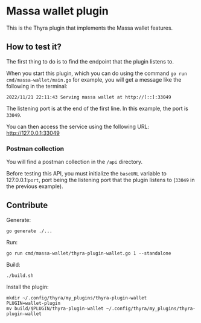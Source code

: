 # Massa wallet plugin

This is the Thyra plugin that implements the Massa wallet features.

## How to test it?

The first thing to do is to find the endpoint that the plugin listens to.

When you start this plugin, which you can do using the command `go run cmd/massa-wallet/main.go` for example, you will get a message like the following in the terminal:

```shell
2022/11/21 22:11:43 Serving massa wallet at http://[::]:33049
```

The listening port is at the end of the first line. In this example, the port is `33049`.

You can then access the service using the following URL: <http://127.0.0.1:33049>

### Postman collection

You will find a postman collection in the `/api` directory.

Before testing this API, you must initialize the `baseURL` variable to 127.0.0.1:`port`, port being the listening port that the plugin listens to (`33049` in the previous example).

## Contribute

Generate:

```shell
go generate ./...
```

Run:

```shell
go run cmd/massa-wallet/thyra-plugin-wallet.go 1 --standalone
```

Build:

```shell
./build.sh
```

Install the plugin:

```shell
mkdir ~/.config/thyra/my_plugins/thyra-plugin-wallet
PLUGIN=wallet-plugin
mv build/$PLUGIN/thyra-plugin-wallet ~/.config/thyra/my_plugins/thyra-plugin-wallet
```
